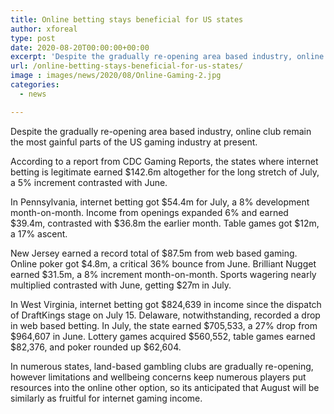 ```yaml
---
title: Online betting stays beneficial for US states
author: xforeal 
type: post
date: 2020-08-20T00:00:00+00:00
excerpt: 'Despite the gradually re-opening area based industry, online club remain the most gainful parts of the US gaming industry at present '
url: /online-betting-stays-beneficial-for-us-states/
image : images/news/2020/08/Online-Gaming-2.jpg
categories:
  - news

---
```

Despite the gradually re-opening area based industry, online club remain the most gainful parts of the US gaming industry at present. 

According to a report from CDC Gaming Reports, the states where internet betting is legitimate earned $142.6m altogether for the long stretch of July, a 5&percnt; increment contrasted with June. 

In Pennsylvania, internet betting got $54.4m for July, a 8&percnt; development month-on-month. Income from openings expanded 6&percnt; and earned $39.4m, contrasted with $36.8m the earlier month. Table games got $12m, a 17&percnt; ascent. 

New Jersey earned a record total of $87.5m from web based gaming. Online poker got $4.8m, a critical 36&percnt; bounce from June. Brilliant Nugget earned $31.5m, a 8&percnt; increment month-on-month. Sports wagering nearly multiplied contrasted with June, getting $27m in July. 

In West Virginia, internet betting got $824,639 in income since the dispatch of DraftKings stage on July 15. Delaware, notwithstanding, recorded a drop in web based betting. In July, the state earned $705,533, a 27&percnt; drop from $964,607 in June. Lottery games acquired $560,552, table games earned $82,376, and poker rounded up $62,604. 

In numerous states, land-based gambling clubs are gradually re-opening, however limitations and wellbeing concerns keep numerous players put resources into the online other option, so its anticipated that August will be similarly as fruitful for internet gaming income.